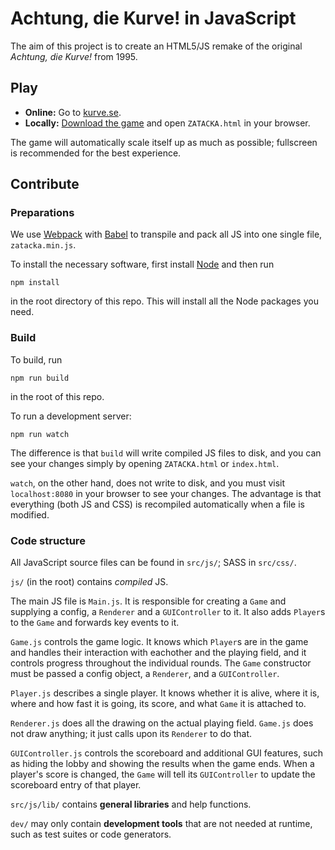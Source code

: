 # Achtung, die Kurve! in JavaScript

The aim of this project is to create an HTML5/JS remake of the original *Achtung, die Kurve!* from 1995.


## Play

* **Online:**  Go to [kurve.se](http://kurve.se).
* **Locally:** [Download the game](/SimonAlling/kurve/archive/master.zip) and open `ZATACKA.html` in your browser.

The game will automatically scale itself up as much as possible; fullscreen is recommended for the best experience.


## Contribute

### Preparations

We use [Webpack](https://webpack.github.io) with [Babel](https://babeljs.io) to transpile and pack all JS into one single file, `zatacka.min.js`.

To install the necessary software, first install [Node](https://nodejs.org) and then run

    npm install

in the root directory of this repo. This will install all the Node packages you need.



### Build

To build, run

    npm run build

in the root of this repo.

To run a development server:

    npm run watch

The difference is that `build` will write compiled JS files to disk, and you can see your changes simply by opening `ZATACKA.html` or `index.html`.

`watch`, on the other hand, does not write to disk, and you must visit `localhost:8080` in your browser to see your changes. The advantage is that everything (both JS and CSS) is recompiled automatically when a file is modified.



### Code structure

All JavaScript source files can be found in `src/js/`; SASS in `src/css/`.

`js/` (in the root) contains _compiled_ JS.

The main JS file is `Main.js`. It is responsible for creating a `Game` and supplying a config, a `Renderer` and a `GUIController` to it. It also adds `Player`s to the `Game` and forwards key events to it.

`Game.js` controls the game logic. It knows which `Player`s are in the game and handles their interaction with eachother and the playing field, and it controls progress throughout the individual rounds. The `Game` constructor must be passed a config object, a `Renderer`, and a `GUIController`.

`Player.js` describes a single player. It knows whether it is alive, where it is, where and how fast it is going, its score, and what `Game` it is attached to.

`Renderer.js` does all the drawing on the actual playing field. `Game.js` does not draw anything; it just calls upon its `Renderer` to do that.

`GUIController.js` controls the scoreboard and additional GUI features, such as hiding the lobby and showing the results when the game ends. When a player's score is changed, the `Game` will tell its `GUIController` to update the scoreboard entry of that player.

`src/js/lib/` contains **general libraries** and help functions.

`dev/` may only contain **development tools** that are not needed at runtime, such as test suites or code generators.
